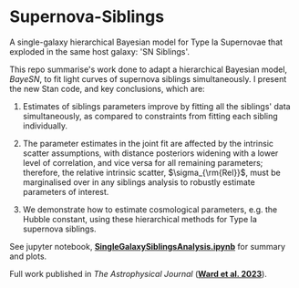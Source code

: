 # Supernova-Siblings
A single-galaxy hierarchical Bayesian model for Type Ia Supernovae that exploded in the same host galaxy: 'SN Siblings'. 

This repo summarise's work done to adapt a hierarchical Bayesian model, *BayeSN*, to fit light curves of supernova siblings simultaneously. I present the new Stan code, and key conclusions, which are:  

1. Estimates of siblings parameters improve by fitting all the siblings' data simultaneously, as compared to constraints from fitting each sibling individually.

2. The parameter estimates in the joint fit are affected by the intrinsic scatter assumptions, with distance posteriors widening with a lower level of correlation, and vice versa for all remaining parameters; therefore, the relative intrinsic scatter, $\sigma_{\rm{Rel}}$, must be marginalised over in any siblings analysis to robustly estimate parameters of interest.

3. We demonstrate how to estimate cosmological parameters, e.g. the Hubble constant, using these hierarchical methods for Type Ia supernova siblings.

See jupyter notebook, [**SingleGalaxySiblingsAnalysis.ipynb**](https://github.com/sam-m-ward/Supernova-Siblings/blob/main/SingleGalaxySiblingsAnalysis.ipynb) for summary and plots.

Full work published in *The Astrophysical Journal* ([**Ward et al. 2023**](https://iopscience.iop.org/article/10.3847/1538-4357/acf7bb)).
